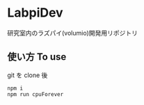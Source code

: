 # LabpiDev

研究室内のラズパイ(volumio)開発用リポジトリ

## 使い方 To use

git を clone 後

```
npm i
npm run cpuForever
```
